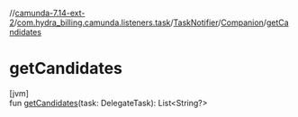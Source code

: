 //[camunda-7.14-ext-2](../../../../index.md)/[com.hydra_billing.camunda.listeners.task](../../index.md)/[TaskNotifier](../index.md)/[Companion](index.md)/[getCandidates](get-candidates.md)

# getCandidates

[jvm]\
fun [getCandidates](get-candidates.md)(task: DelegateTask): List<String?>
